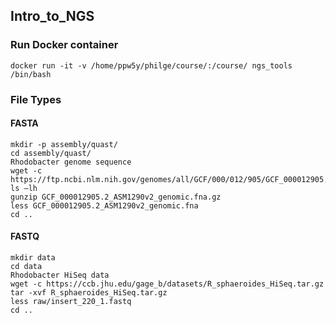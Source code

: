 ## Intro_to_NGS

### Run Docker container
```
docker run -it -v /home/ppw5y/philge/course/:/course/ ngs_tools /bin/bash
```

### File Types  
#### FASTA
```
mkdir -p assembly/quast/
cd assembly/quast/
Rhodobacter genome sequence
wget -c https://ftp.ncbi.nlm.nih.gov/genomes/all/GCF/000/012/905/GCF_000012905.2_ASM1290v2/GCF_000012905.2_ASM1290v2_genomic.fna.gz
ls –lh
gunzip GCF_000012905.2_ASM1290v2_genomic.fna.gz
less GCF_000012905.2_ASM1290v2_genomic.fna
cd ..
```

#### FASTQ
```
mkdir data
cd data
Rhodobacter HiSeq data
wget -c https://ccb.jhu.edu/gage_b/datasets/R_sphaeroides_HiSeq.tar.gz
tar -xvf R_sphaeroides_HiSeq.tar.gz
less raw/insert_220_1.fastq
cd ..
```
